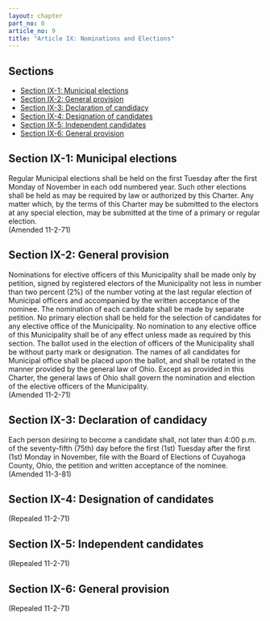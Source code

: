 ```yaml
---
layout: chapter
part_no: 0
article_no: 9
title: "Article IX: Nominations and Elections"
---
```


## Sections

* [Section IX-1: Municipal elections](#section-ix-1-municipal-elections)
* [Section IX-2: General provision](#section-ix-2-general-provision)
* [Section IX-3: Declaration of candidacy](#section-ix-3-declaration-of-candidacy)
* [Section IX-4: Designation of candidates](#section-ix-4-designation-of-candidates)
* [Section IX-5: Independent candidates](#section-ix-5-independent-candidates)
* [Section IX-6: General provision](#section-ix-6-general-provision)

## Section IX-1: Municipal elections

Regular Municipal elections shall be held on the first Tuesday after the first
Monday of November in each odd numbered year. Such other elections shall be held
as may be required by law or authorized by this Charter. Any matter which, by
the terms of this Charter may be submitted to the electors at any special
election, may be submitted at the time of a primary or regular election.\
(Amended 11-2-71)

## Section IX-2: General provision

Nominations for elective officers of this Municipality shall be made only by
petition, signed by registered electors of the Municipality not less in number
than two percent (2%) of the number voting at the last regular election of
Municipal officers and accompanied by the written acceptance of the nominee. The
nomination of each candidate shall be made by separate petition. No primary
election shall be held for the selection of candidates for any elective office
of the Municipality. No nomination to any elective office of this Municipality
shall be of any effect unless made as required by this section. The ballot used
in the election of officers of the Municipality shall be without party mark or
designation. The names of all candidates for Municipal office shall be placed
upon the ballot, and shall be rotated in the manner provided by the general law
of Ohio. Except as provided in this Charter, the general laws of Ohio shall
govern the nomination and election of the elective officers of the
Municipality.\
(Amended 11-2-71)

## Section IX-3: Declaration of candidacy

Each person desiring to become a candidate shall, not later than 4:00 p.m. of
the seventy-fifth (75th) day before the first (1st) Tuesday after the first
(1st) Monday in November, file with the Board of Elections of Cuyahoga County,
Ohio, the petition and written acceptance of the nominee.\
(Amended 11-3-81)

## Section IX-4: Designation of candidates

(Repealed 11-2-71)

## Section IX-5: Independent candidates

(Repealed 11-2-71)

## Section IX-6: General provision

(Repealed 11-2-71)
